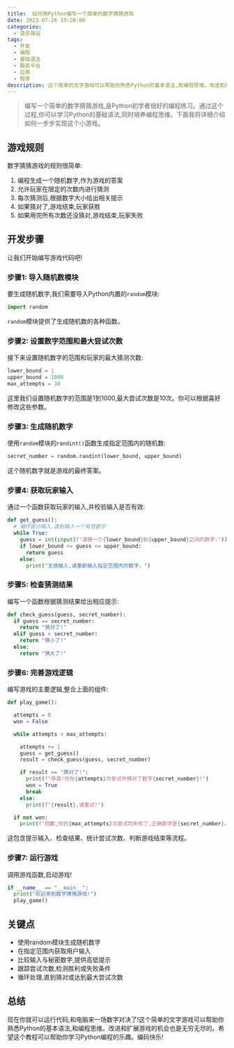```yaml
---
title:  如何用Python编写一个简单的数字猜猜游戏
date: 2023-07-26 19:28:00
categories:
  - 语言驿站
tags:
  - 开发
  - 编程
  - 基础语法
  - 服务平台
  - 应用
  - 程序
description: 这个简单的文字游戏可以帮助你熟悉Python的基本语法,和编程思维。改进和扩展游戏的机会也是无穷无尽的。
---
```


> 编写一个简单的数字猜猜游戏,是Python初学者很好的编程练习。通过这个过程,你可以学习Python的基础语法,同时培养编程思维。下面我将详细介绍如何一步步实现这个小游戏。

## 游戏规则

数字猜猜游戏的规则很简单:

1. 编程生成一个随机数字,作为游戏的答案
2. 允许玩家在限定的次数内进行猜测
3. 每次猜测后,根据数字大小给出相关提示
4. 如果猜对了,游戏结束,玩家获胜
5. 如果用完所有次数还没猜对,游戏结束,玩家失败

## 开发步骤

让我们开始编写游戏代码吧!

### 步骤1: 导入随机数模块

要生成随机数字,我们需要导入Python内置的`random`模块:

```python
import random
```

`random`模块提供了生成随机数的各种函数。

### 步骤2: 设置数字范围和最大尝试次数

接下来设置随机数字的范围和玩家的最大猜测次数:

```python
lower_bound = 1
upper_bound = 1000
max_attempts = 10
```

这里我们设置随机数字的范围是1到1000,最大尝试次数是10次。你可以根据喜好修改这些参数。

### 步骤3: 生成随机数字

使用`random`模块的`randint()`函数生成指定范围内的随机数:

```python
secret_number = random.randint(lower_bound, upper_bound)
```

这个随机数字就是游戏的最终答案。

### 步骤4: 获取玩家输入

通过一个函数获取玩家的输入,并校验输入是否有效:

```python
def get_guess():
  # 循环提示输入,直到输入一个有效数字
  while True:
    guess = int(input(f"请猜一个{lower_bound}到{upper_bound}之间的数字:"))
    if lower_bound <= guess <= upper_bound:
      return guess
    else:
      print("无效输入,请重新输入指定范围内的数字。")
```

### 步骤5: 检查猜测结果

编写一个函数根据猜测结果给出相应提示:

```python
def check_guess(guess, secret_number):
  if guess == secret_number:
    return "猜对了!"
  elif guess < secret_number:
    return "猜小了!"
  else:
    return "猜大了!"
```

### 步骤6: 完善游戏逻辑

编写游戏的主要逻辑,整合上面的组件:

```python
def play_game():

  attempts = 0
  won = False

  while attempts < max_attempts:

    attempts += 1
    guess = get_guess()
    result = check_guess(guess, secret_number)

    if result == "猜对了!":
      print(f"恭喜!你在{attempts}次尝试中猜对了数字{secret_number}!")
      won = True
      break
    else:
      print(f"{result},请重试!")

  if not won:
    print(f"抱歉,你的{max_attempts}次尝试均失败了,正确数字是{secret_number}。")
```

这包含提示输入、检查结果、统计尝试次数、判断游戏结束等流程。

### 步骤7: 运行游戏

调用游戏函数,启动游戏!

```python
if __name__ == "__main__":
  print("欢迎来到数字猜猜游戏!")
  play_game()
```

## 关键点

- 使用random模块生成随机数字
- 在指定范围内获取用户输入
- 比较输入与秘密数字,提供高低提示
- 跟踪尝试次数,检测胜利或失败条件
- 循环处理,直到猜对或达到最大尝试次数

## 总结

现在你就可以运行代码,和电脑来一场数字对决了!这个简单的文字游戏可以帮助你熟悉Python的基本语法,和编程思维。改进和扩展游戏的机会也是无穷无尽的。希望这个教程可以帮助你学习Python编程的乐趣。编码快乐!